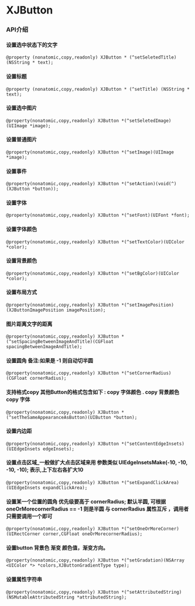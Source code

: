 # XJButton


### API介绍

#### 设置选中状态下的文字
`@property (nonatomic,copy,readonly) XJButton * (^setSeletedTitle) (NSString * text);
`

#### 设置标题
`@property (nonatomic,copy,readonly) XJButton * (^setTitle) (NSString * text);
`

#### 设置选中图片
`@property(nonatomic,copy,readonly) XJButton *(^setSeletedImage)(UIImage *image);
`

#### 设置普通图片
`@property(nonatomic,copy,readonly) XJButton *(^setImage)(UIImage *image);
`
#### 设置事件
`@property(nonatomic,copy,readonly) XJButton *(^setAction)(void(^)(XJButton *button));`

####  设置字体
`@property(nonatomic,copy,readonly) XJButton *(^setFont)(UIFont *font);`

#### 设置字体颜色
`@property(nonatomic,copy,readonly) XJButton *(^setTextColor)(UIColor *color);`

#### 设置背景颜色
`@property(nonatomic,copy,readonly) XJButton *(^setBgColor)(UIColor *color);`

#### 设置布局方式
`@property(nonatomic,copy,readonly) XJButton *(^setImagePosition)(XJButtonImagePosition imagePosition);`

#### 图片距离文字的距离
`@property(nonatomic,copy,readonly) XJButton *(^setSpacingBetweenImageAndTitle)(CGFloat spacingBetweenImageAndTitle);`

#### 设置圆角 备注:如果是 -1 则自动切半圆
`@property(nonatomic,copy,readonly) XJButton *(^setCornerRadius)(CGFloat cornerRadius);`

#### 支持格式copy 其他Button的格式包含如下 :  copy 字体颜色 . copy 背景颜色    copy 字体
`@property(nonatomic,copy,readonly) XJButton *(^setTheSameAppearanceAsButton)(UIButton *button);`

#### 设置内边距
`@property(nonatomic,copy,readonly) XJButton *(^setContentEdgeInsets)(UIEdgeInsets edgeInsets);`

#### 设置点击区域_一般做扩大点击区域来用 参数类似  UIEdgeInsetsMake(-10, -10, -10, -10); 表示,上下左右各扩大10
`@property(nonatomic,copy,readonly) XJButton *(^setExpandClickArea)(UIEdgeInsets expandClickArea);`

#### 设置某一个位置的圆角 优先级要高于 cornerRadius; 默认半圆, 可根据 oneOrMorecornerRadius  == -1 则是半圆 与 cornerRadius 属性互斥 ，调用者只需要调用一个即可
`@property(nonatomic,copy,readonly) XJButton *(^setOneOrMoreCorner)(UIRectCorner corner,CGFloat oneOrMorecornerRadius);`

#### 设置button 背景色 渐变 颜色值，渐变方向。
`@property(nonatomic,copy,readonly) XJButton *(^setGradation)(NSArray <UIColor *> *colors,XJButtonGradientType type);`

#### 设置属性字符串
`@property(nonatomic,copy,readonly) XJButton *(^setAttributedString)(NSMutableAttributedString *attributedString);`
